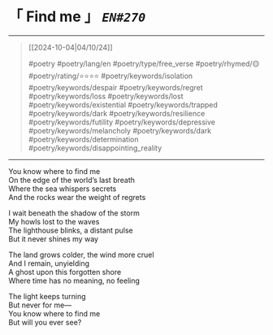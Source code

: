 # &#12300; Find me &#12301; *`EN#270`*

---

> [[2024-10-04|04/10/24]]
> 
> #poetry 
> #poetry/lang/en 
> #poetry/type/free_verse 
> #poetry/rhymed/🟡 
> #poetry/rating/⭐⭐⭐⭐ 
> #poetry/keywords/isolation #poetry/keywords/despair #poetry/keywords/regret #poetry/keywords/loss #poetry/keywords/lost #poetry/keywords/existential #poetry/keywords/trapped #poetry/keywords/dark #poetry/keywords/resilience #poetry/keywords/futility #poetry/keywords/depressive #poetry/keywords/melancholy #poetry/keywords/dark #poetry/keywords/determination #poetry/keywords/disappointing_reality 

---

You know where to find me  
On the edge of the world’s last breath  
Where the sea whispers secrets  
And the rocks wear the weight of regrets  
  
I wait beneath the shadow of the storm  
My howls lost to the waves  
The lighthouse blinks, a distant pulse  
But it never shines my way  
  
The land grows colder, the wind more cruel  
And I remain, unyielding  
A ghost upon this forgotten shore  
Where time has no meaning, no feeling  
  
The light keeps turning  
But never for me—  
You know where to find me  
But will you ever see?